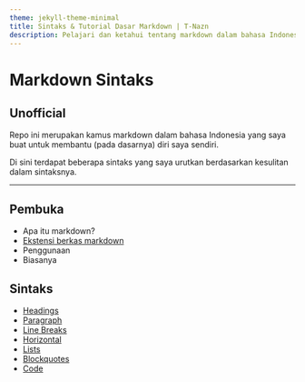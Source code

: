 ```yaml
---
theme: jekyll-theme-minimal
title: Sintaks & Tutorial Dasar Markdown | T-Nazn
description: Pelajari dan ketahui tentang markdown dalam bahasa Indonesia!
---
```


Markdown Sintaks
================

Unofficial
----------

Repo ini merupakan kamus markdown dalam bahasa Indonesia yang saya buat untuk membantu (pada dasarnya) diri saya sendiri.

Di sini terdapat beberapa sintaks yang saya urutkan berdasarkan kesulitan dalam sintaksnya.

---

## Pembuka
* Apa itu markdown?
* [Ekstensi berkas markdown](../public/intro/ekstensi-berkas.md)
* Penggunaan
* Biasanya

## Sintaks
* [Headings](/id/headings.md)
* [Paragraph](/id/paragraph.md)
* [Line Breaks](/id/linebreaks.md)
* [Horizontal](/id/horizontal.md)
* [Lists](/id/lists.md)
* [Blockquotes](/id/blockquotes.md)
* [Code](/id/code.md)
